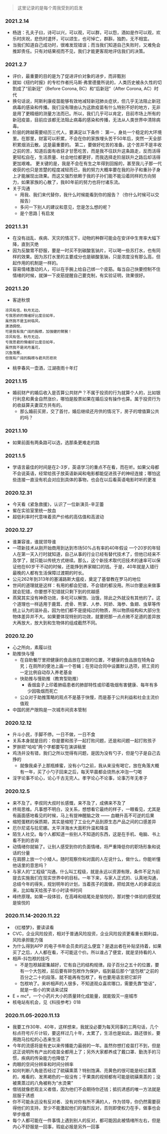 > 这里记录的是每个周我受到的启发

### 2021.2.14
- 杨逍：孔夫子曰，诗可以兴，可以观，可以群，可以怨，酒如是作可以观，欢乐时庆祝，悲伤时遣怀，可以颂生，也可悼亡，群斟，独酌，无不相宜。
- 当我们知道自己成功时，很难发现错误；而当我们知道自己失败时，又难免会推卸责任。只有对结果视而不见，我们才能更客观地评估我们的决策。

### 2021.2.7
- 评价，最重要的目的是为了促进评价对象的进步，而非甄别
- 就如《纽约时报》的专栏作者托马斯·弗里德曼所说的，人类历史被永久性的切割成了“前新冠”（Before Corona, BC）和“后新冠”（After Corona, AC）时代
- 换句话说，阿斯利康疫苗能够有效地减轻新冠肺炎症状，但几乎无法阻止新冠病毒的感染和传播。我们没有理由认为这款疫苗有什么特别不好的地方，无非是用了更精细的测量方法而已。所以，我们几乎可以肯定，目前市场上所有的新冠疫苗，目前应该都无法阻止病毒的感染和传播，无法从人类世界中清除病毒。
- 阶层的跨越需要经历三代人，要满足以下条件：
第一，身处一个稳定的大环境里。在那里，财富可以积累，不会在你的家族埋头苦干50年后，突然一天全部积累烟消云散。这是最重要的。
第二，要做好吃苦的准备。这个苦并不是丰收之前的苦，知道后面有收获才甘愿吃苦，而是我不往跃升这条路走，反而活得更轻松自在，生活质量、社会地位都更好，而我选择走阶层跃升之路后却活得更加艰难。
更关键的是，我是不会在有生之年得到回报的，甚至我儿子那一代收获的也只是苦楚的程度减轻而已，我的努力大概率要在我的孙子和重孙子身上才能展现出效果。而这又强烈依赖于我的子孙们能不能沿着同样的方向努力，如果家族的心散了，我80年前的努力也将付诸东流。
- 关于沟通
    - 用我、我们来代替你，我什么时候能看到你的报告？（你什么时候可以交报告）
    - 多问一下别人的建议和意见，您是怎么想的呢？
    - 是个思路 | 有启发


### 2021.1.31
- 在没有战乱、疾病、天灾的情况下，动物的种群可能会在安详中生育率大幅下降，直到灭绝
- 因为反酸胃不舒服，要是一时买不到碳酸氢钠片，可以喝一些苏打水，也有同样的效果。因为苏打水里的主要成分也是碳酸氢钠，只是浓度没有那么高，但起作用的机制是一样的。
- 容易情绪激动的人，可以在手腕上给自己绑一个皮筋。每当自己快要控制不住情绪的时候，就弹一下皮筋提醒自己要克制，有实验证明，效果很好。

### 2021.1.20
- 客途秋恨
```
凉风有信，秋月无边，
亏我思娇的情绪好比度日如年，
虽然我不是玉树临风，
潇洒倜傥，
可是我有我广阔的胸襟，加强健的臂腕！
凉风有信，秋月无边，
亏我思君的情绪好比度日如年，
虽然我不是闭月羞花，
沉鱼落雁，
但我有广阔的胸襟与君共历悲欢
```
- 桃李春风一壶酒，江湖夜雨十年灯
### 2021.1.15
- 婚前财产的婚后收入是否算公共财产？不属于投资的行为就算个人的，比如银行利息和黄金自然涨价，哪怕是股票如果在婚后没有操作也算。属于投资行为的收益算夫妻双方共有的。
    - 那么婚前买房，交了首付，婚后继续还月供的情况下，房子的增值算公共的吗？
### 2021.1.10
- 如果前面有两条路可以选，选那条更难走的路

### 2021.1.5
- 学语言最佳的时间是在2-3岁，英语学习的重点不在看，而在听。如果父母都不会说英语，经常给孩子放英语新闻和电影都能促进孩子的神经连接；哪怕这些连接一直没有机会对应到具体的事物，也会在以后看英语电影时听的更准

### 2020.12.31
- 今天看《紧急救援》，认识了一位新演员-辛芷蕾
- 鲎在实验室里统一放血
- 超低利率时代意味着资产价格的高估值和高波动

### 2020.12.27
- 谁兼容谁，谁就领导谁
- 一项新技术从刚开始商用到达到市场50%占有率的40年假设
一个20岁的年轻人在第一天入行时就知道，自己从事的行业已经有替代技术了，但他已经来不及学了，就只能以传统方式继续。那么，这个新技术取代旧技术的速率可以保证他在60岁干不动的时候，还能挣到养家糊口的钱。于是，40年就是入错行最晚的人都有生活保障过渡期的时长。
- 公元262年到313年的塞浦路斯大瘟疫，奠定了基督教在罗马的地位
- 世间的道理就是这样：有用的都会犯错，不会错的都没用。所以你要出来做事就会犯错，你要想不犯错就只剩下到的优越感
- 燕窝其实没有神奇功效，多吃可以解饱、治饿，除此之外就没有其他的了。这个道理也一样适用于鹿茸、虎骨、熊掌、人参、阿娇、海参、鱼翅、虫草等传统上认为的滋补品，因为他们都不是提纯过的物质，所以物质结构和大部分生物体差异并不大。如果要体现特别的功效，就要把那一点点微不足道的差异放大再放大，放大到和生物体的组成截然不同。


### 2020.12.20
- 心之所向，素履以往
- 助推快与慢
    - 在自助餐厅里把健康的食品放在显眼的位置，不健康的食品放在犄角旮旯；在厕所的便池上画一个苍蝇；在劳动合同中设置默认选项，把工资的一定比例自动存入养老基金
    - 快助推与慢助推（教育型助推）
        - 香烟盒子上印着肺癌患者的肺部特性或印着吸烟有害健康、每年有多少因吸烟而死亡
    - 公众对于助推策略的观点不是基于快慢，而是基于公共利益和社会主流价值观
- 中国的房产限购是一次城市间资本管制

### 2020.12.12
- 升斗小民，手脚不停。一日不做，一日不食
- 关系本身就是目的：你是要和孩子一起打败问题，还是和问题一起打败孩子
- 罗胖把“哈哈”两个字都要写在演讲稿里
- 鸡汤并没有错，我们之所以觉得有问题，是因为没有勺子，但是勺子是自己去挣的
    - 就像我桌子上那瓶蜂蜜，没有小勺之前，我从来没有喝它，放在角落大概有一年，买了小勺子回来之后，每天早晨都会烧热水冲泡一勺喝
- 淫字论事不论心，论心千古无完人。孝字论心不论事，论事万年无孝子

### 2020.12.5
- 来不及了。李叔同大叔时长感慨，来不及了，成佛来不及了
- 终局思维。凡事想不明白，没关系，想想看它最终的样子，一眼看见，尤其是有画面感地看见的时候，马上有提神醒脑之效 —— 血糖升高不可逆的后果
- 缩短蛋糕的保质期，其实是缩短了工业化产品到原生态产品之间的口感差异
- 厄尔尼诺与拉尼娜。太平洋海水大面积升温和降温
- 陌生人社交。每个人都知道一些别人不知道的东西，这是在手机、电脑、书上看不到的咨询
- 动情绪你就输了。让别人感受到你的负面情绪，将严重降低你的职场形象和说话的分量
- 在肩膀上放一个小矮人。随时观察你和对面的人在说什么，做什么，你能听懂他话里的意思吗？
- 与家人的“工程级”沟通。什么叫工程级，就是永远以资源有限，条件不足为前提去实施我们在现实世界中的目标。一年下来，与家人正式的、认真地沟通，总结今年的得失，规划明年的计划，当着孩子的面做，把给其他人的承诺说出来，比如每天给孩子半小时读书时间
- 峰终原理。如果一段体验，在高峰和结尾处是愉悦的，那对整个体验的感受就是愉悦的

### 2020.11.14-2020.11.22
- 《红楼梦》，要读读看
- CVC，企业风险投资，相对于普通风险投资，企业风险投资更看重长期利益，风险承担能力强
- 为什么得到APP 的电子书年会员卖的这么便宜？是退出者在补贴坚持着，如果买了之后，人人都在看，不可能这个价。所以谁占了便宜，就是坚持看的人
- 相声-抖包袱的技巧
    - 不是包袱越密集越好，它有自己的结构规律。段子百分之五十的位置，要有一个大包袱，前后要有碎包袱作为保护，临到最后那个“底包袱”之前的百分之二十的段落，就不能再有包袱了，有也要用语言把它卸开
    - 包袱响了。来听相声的人很多，不知道观众喜欢哪口，需要先靠“垫话”，就是一些小的笑话来试探
- E = mc²，一个小药片大小的质量转化成能量，就能毁灭一座城市
- 核电站有机会，见《科技参考》018

### 2020.11.05-2020.11.13
- 我要工作30年、40年，这样想来，我就没必要为每天同事的三两句话，几个标点符号斤斤计较，要这样过几十年，太累了，生活也是如此，路还很长，要用跑马拉松的心态来生活`
- 今年的流感将是有史以来传播能力最弱的一年。虽然你想打疫苗打不到，但是这正说明所有产出的疫苗全都用上了；另外大家都养成了戴口罩、勤洗手的习惯，疾病的传染能力也降低了
- 肉眼的空间分辨率和时间分辨率
- 如何判断八角是否经过了硫磺熏蒸？特别饱满、亮黄色的很可能是经过熏蒸的，难看的、发黑褐色的一般没有；干果类的视频都有可能是硫磺熏蒸的；没被熏蒸过的八角被称为“水烫果”
- 借钱就像悲观主义者借，因为他们不会期待你还钱；抵抗诱惑的唯一方法就是屈服于诱惑
- 你不可能永远没有反对者、没有对你有所不满的人，作为领导，你仍然需要获得他们的支持，至少不能激起他们的强烈反对，否则即使权力在手，做事也会举步维艰
- 每个人都可能在一件事情上遇到别人的反对，都可能因此被情绪所左右，但是内心不舒服是一回事，瑕疵必报是另外一回事
